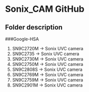 Sonix_CAM GitHub
===================================
Folder description
-----------------------------------  
###Google-HSA
1. SN9C2720M  -> Sonix UVC camera
2. SN9C2735   -> Sonix UVC camera
3. SN9C2730M  -> Sonix UVC camera
4. SN9C2750M  -> Sonix UVC camera
5. SN9C2808S  -> Sonix UVC camera
6. SN9C2769M  -> Sonix UVC camera
7. SN9C2759M  -> Sonix UVC camera
8. SN9C2901M  -> Sonix UVC camera